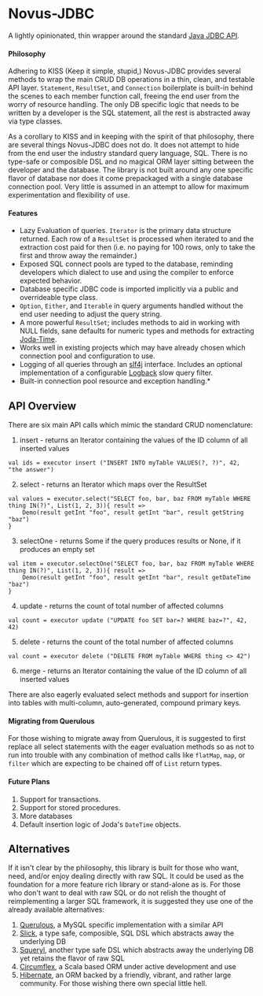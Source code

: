 # Novus-JDBC

A lightly opinionated, thin wrapper around the standard [Java JDBC API].

#### Philosophy

Adhering to KISS (Keep it simple, stupid,) Novus-JDBC provides several methods to wrap the main CRUD DB operations in a thin, clean, and testable API layer. `Statement`, `ResultSet`, and `Connection` boilerplate is built-in behind the scenes to each member function call, freeing the end user from the worry of resource handling. The only DB specific logic that needs to be written by a developer is the SQL statement, all the rest is abstracted away via type classes.

As a corollary to KISS and in keeping with the spirit of that philosophy, there are several things Novus-JDBC does not do. It does not attempt to hide from the end user the industry standard query language, SQL. There is no type-safe or composible DSL and no magical ORM layer sitting between the developer and the database. The library is not built around any one specific flavor of database nor does it come prepackaged with a single database connection pool. Very little is assumed in an attempt to allow for maximum experimentation and flexibility of use.

#### Features

 * Lazy Evaluation of queries. `Iterator` is the primary data structure returned. Each row of a `ResultSet` is processed when iterated to and the extraction cost paid for then (i.e. no paying for 100 rows, only to take the first and throw away the remainder.)
 * Exposed SQL connect pools are typed to the database, reminding developers which dialect to use and using the compiler to enforce expected behavior.
 * Database specific JDBC code is imported implicitly via a public and overrideable type class.
 * `Option`, `Either`, and `Iterable` in query arguments handled without the end user needing to adjust the query string.
 * A more powerful `ResultSet`; includes methods to aid in working with NULL fields, sane defaults for numeric types and methods for extracting [Joda-Time].
 * Works well in existing projects which may have already chosen which connection pool and configuration to use.
 * Logging of all queries through an [slf4j] interface. Includes an optional implementation of a configurable [Logback] slow query filter.
 * Built-in connection pool resource and exception handling.*

## API Overview

There are six main API calls which mimic the standard CRUD nomenclature:

 1. insert - returns an Iterator containing the values of the ID column of all inserted values
```
val ids = executor insert ("INSERT INTO myTable VALUES(?, ?)", 42, "the answer")
```

 2. select - returns an Iterator which maps over the ResultSet
```
val values = executor.select("SELECT foo, bar, baz FROM myTable WHERE thing IN(?)", List(1, 2, 3)){ result =>
    Demo(result getInt "foo", result getInt "bar", result getString "baz")
}
```

 3. selectOne - returns Some if the query produces results or None, if it produces an empty set
```
val item = executor.selectOne("SELECT foo, bar, baz FROM myTable WHERE thing IN(?)", List(1, 2, 3)){ result =>
    Demo(result getInt "foo", result getInt "bar", result getDateTime "baz")
}
```

 4. update - returns the count of total number of affected columns
```
val count = executor update ("UPDATE foo SET bar=? WHERE baz=?", 42, 42)
```

 5. delete - returns the count of the total number of affected columns
```
val count = executor delete ("DELETE FROM myTable WHERE thing <> 42")
```

 6. merge - returns an Iterator containing the value of the ID column of all inserted values 

There are also eagerly evaluated select methods and support for insertion into tables with multi-column, auto-generated, compound primary keys.

#### Migrating from Querulous

For those wishing to migrate away from Querulous, it is suggested to first replace all select statements with the eager evaluation methods so as not to run into trouble with any combination of method calls like `flatMap`, `map`, or `filter` which are expecting to be chained off of `List` return types.

#### Future Plans

 1. Support for transactions.
 2. Support for stored procedures.
 3. More databases
 4. Default insertion logic of Joda's `DateTime` objects.

## Alternatives

If it isn't clear by the philosophy, this library is built for those who want, need, and/or enjoy dealing directly with raw SQL. It could be used as the foundation for a more feature rich library or stand-alone as is. For those who don't want to deal with raw SQL or do not relish the thought of reimplementing a larger SQL framework, it is suggested they use one of the already available alternatives:

 1. [Querulous], a MySQL specific implementation with a similar API
 2. [Slick], a type safe, composible, SQL DSL which abstracts away the underlying DB
 3. [Squeryl], another type safe DSL which abstracts away the underlying DB yet retains the flavor of raw SQL
 4. [Circumflex], a Scala based ORM under active development and use
 5. [Hibernate], an ORM backed by a friendly, vibrant, and rather large community. For those wishing there own special little hell.


[Java JDBC API]: http://docs.oracle.com/javase/tutorial/jdbc/overview/index.html
[Joda-Time]: http://joda-time.sourceforge.net/
[slf4j]: http://www.slf4j.org/
[Logback]: http://logback.qos.ch/
[Querulous]: https://github.com/twitter/querulous
[Slick]: http://slick.typesafe.com/
[Squeryl]: http://squeryl.org/
[Circumflex]: https://github.com/inca/circumflex
[Hibernate]: http://www.hibernate.org/
